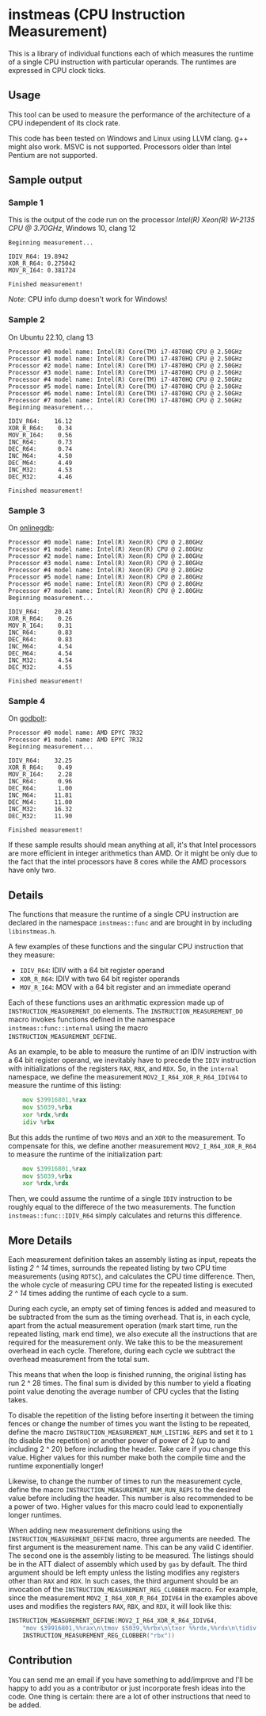 # instmeas (CPU Instruction Measurement)
This is a library of individual functions each of which measures the runtime of 
a single CPU instruction with particular operands. The runtimes are expressed
in CPU clock ticks.

## Usage
This tool can be used to measure the performance of the architecture of a 
CPU independent of its clock rate. 

This code has been tested on Windows and Linux using LLVM clang. g++ might 
also work. MSVC is not supported. Processors older than Intel Pentium are not
supported.

## Sample output
### Sample 1
This is the output of the code run on the processor 
_Intel(R) Xeon(R) W-2135 CPU @ 3.70GHz_, Windows 10, clang 12

```
Beginning measurement...

IDIV_R64: 19.8942
XOR_R_R64: 0.275042
MOV_R_I64: 0.381724

Finished measurement!
```
_Note_: CPU info dump doesn't work for Windows!

### Sample 2
On Ubuntu 22.10, clang 13
```
Processor #0 model name: Intel(R) Core(TM) i7-4870HQ CPU @ 2.50GHz
Processor #1 model name: Intel(R) Core(TM) i7-4870HQ CPU @ 2.50GHz
Processor #2 model name: Intel(R) Core(TM) i7-4870HQ CPU @ 2.50GHz
Processor #3 model name: Intel(R) Core(TM) i7-4870HQ CPU @ 2.50GHz
Processor #4 model name: Intel(R) Core(TM) i7-4870HQ CPU @ 2.50GHz
Processor #5 model name: Intel(R) Core(TM) i7-4870HQ CPU @ 2.50GHz
Processor #6 model name: Intel(R) Core(TM) i7-4870HQ CPU @ 2.50GHz
Processor #7 model name: Intel(R) Core(TM) i7-4870HQ CPU @ 2.50GHz
Beginning measurement...

IDIV_R64:    16.12
XOR_R_R64:    0.34
MOV_R_I64:    0.56
INC_R64:      0.73
DEC_R64:      0.74
INC_M64:      4.50
DEC_M64:      4.49
INC_M32:      4.53
DEC_M32:      4.46

Finished measurement!
```

### Sample 3
On [onlinegdb](https://onlinegdb.com/ukpcDivEM):

```
Processor #0 model name: Intel(R) Xeon(R) CPU @ 2.80GHz
Processor #1 model name: Intel(R) Xeon(R) CPU @ 2.80GHz
Processor #2 model name: Intel(R) Xeon(R) CPU @ 2.80GHz
Processor #3 model name: Intel(R) Xeon(R) CPU @ 2.80GHz
Processor #4 model name: Intel(R) Xeon(R) CPU @ 2.80GHz
Processor #5 model name: Intel(R) Xeon(R) CPU @ 2.80GHz
Processor #6 model name: Intel(R) Xeon(R) CPU @ 2.80GHz
Processor #7 model name: Intel(R) Xeon(R) CPU @ 2.80GHz
Beginning measurement...

IDIV_R64:    20.43
XOR_R_R64:    0.26
MOV_R_I64:    0.31
INC_R64:      0.83
DEC_R64:      0.83
INC_M64:      4.54
DEC_M64:      4.54
INC_M32:      4.54
DEC_M32:      4.55

Finished measurement!
```

### Sample 4
On [godbolt](https://godbolt.org/):

```
Processor #0 model name: AMD EPYC 7R32
Processor #1 model name: AMD EPYC 7R32
Beginning measurement...

IDIV_R64:    32.25
XOR_R_R64:    0.49
MOV_R_I64:    2.28
INC_R64:      0.96
DEC_R64:      1.00
INC_M64:     11.81
DEC_M64:     11.00
INC_M32:     16.32
DEC_M32:     11.90

Finished measurement!
```

If these sample results should mean anything at all, it's that Intel processors
are more efficient in integer arithmetics than AMD. Or it might be only due 
to the fact that the intel processors have 8 cores while the AMD processors
have only two.

## Details
The functions that measure the runtime of a single CPU instruction are declared 
in the namespace `instmeas::func` and are brought in by including 
`libinstmeas.h`.

A few examples of these functions and the singular CPU instruction that they 
measure:
- `IDIV_R64`: IDIV with a 64 bit register operand
- `XOR_R_R64`: IDIV with two 64 bit register operands
- `MOV_R_I64`: MOV with a 64 bit register and an immediate operand

Each of these functions uses an arithmatic expression made up of 
`INSTRUCTION_MEASUREMENT_DO` elements. The `INSTRUCTION_MEASUREMENT_DO` macro
invokes functions defined in the namespace `instmeas::func::internal` using 
the macro `INSTRUCTION_MEASUREMENT_DEFINE`.

As an example, to be able to measure the runtime of an IDIV instruction with a 
64 bit register operand, we inevitably have to precede the `IDIV` instruction 
with initializations of the registers `RAX`, `RBX`, and `RDX`. So, in the 
`internal` namespace, we define the measurement `MOV2_I_R64_XOR_R_R64_IDIV64` 
to measure the runtime of this listing:

```asm
    mov $39916801,%rax
    mov $5039,%rbx
    xor %rdx,%rdx
    idiv %rbx
```

But this adds the runtime of two `MOV`s and an `XOR` to the measurement. 
To compensate for this, we define another measurement `MOV2_I_R64_XOR_R_R64` 
to measure the runtime of the initialization part:

```asm
    mov $39916801,%rax
    mov $5039,%rbx
    xor %rdx,%rdx
```

Then, we could assume the runtime of a single `IDIV` instruction to be roughly 
equal to the differece of the two measurements. The function 
`instmeas::func::IDIV_R64` simply calculates and returns this difference.

## More Details
Each measurement definition takes an assembly listing as input, repeats the
listing _2 ^ 14_ times, surrounds the repeated listing by two CPU time 
measurements (using `RDTSC`), and calculates the CPU time difference. 
Then, the whole cycle of measuring CPU time for the 
repeated listing is executed _2 ^ 14_ times adding the runtime of each cycle 
to a sum.

During each cycle, an empty set of timing fences is added and measured to be
subtracted from the sum as the timing overhead. That is, in 
each cycle, apart from the actual measurement operation (mark start time, run
the repeated listing, mark end time), we also execute all the 
instructions that are required for the measurement only. We take this to be
the measurement overhead in each cycle. Therefore, during each cycle we
subtract the overhead measurement from the total sum.

This means that when the loop is finished running, the original 
listing has run 2 ^ 28 times. The final sum is divided by this number to 
yield a floating point value denoting the average number of CPU cycles that
the listing takes.

To disable the repetition of the listing before inserting it between the timing
fences or change the number of times you want the listing to be repeated,
define the macro `INSTRUCTION_MEASUREMENT_NUM_LISTING_REPS` and set it to `1`
(to disable the repetition) or another power of power of 2 (up to and including 
2 ^ 20) before including the header. Take care if you change this value. 
Higher values for this number make both the compile time and the runtime 
exponentially longer!

Likewise, to change the number of times to run the measurement
cycle, define the macro `INSTRUCTION_MEASUREMENT_NUM_RUN_REPS` to the desired
value before including the header. This number is also recommended to be 
a power of two. Higher values for this macro could lead to exponentially 
longer runtimes.

When adding new measurement definitions using the 
`INSTRUCTION_MEASUREMENT_DEFINE` macro, three arguments are needed. The first 
argument is the measurement name. This can be any valid C identifier. 
The second one is the assembly listing to be measured. The listings should be
in the ATT dialect of assembly which used by `gas` by default. 
The third argument should be left empty unless the listing modifies any 
registers other than `RAX` and `RDX`. In such cases, the third argument 
should be an invocation of the `INSTRUCTION_MEASUREMENT_REG_CLOBBER` 
macro. For example, since the measurement `MOV2_I_R64_XOR_R_R64_IDIV64` in the
examples above uses and modifies the registers `RAX`, `RBX`, and `RDX`, it 
will look like this:
```C++
INSTRUCTION_MEASUREMENT_DEFINE(MOV2_I_R64_XOR_R_R64_IDIV64, 
    "mov $39916801,%%rax\n\tmov $5039,%%rbx\n\txor %%rdx,%%rdx\n\tidiv %%rbx",
    INSTRUCTION_MEASUREMENT_REG_CLOBBER("rbx"))
```

## Contribution
You can send me an email if you have something to add/improve and I'll be happy 
to add you as a contributor or just incorporate fresh ideas into the code.
One thing is certain: there are a lot of other instructions that need to be 
added.
